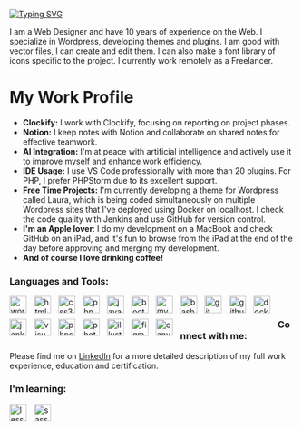 [![Typing SVG](https://readme-typing-svg.demolab.com?font=Montserrat&weight=500&size=35&pause=1000&width=435&lines=Hello+%F0%9F%91%8F+I'm+Murat)](https://git.io/typing-svg)

I am a Web Designer and have 10 years of experience on the Web. I specialize in Wordpress, developing themes and plugins. I am good with vector files, I can create and edit them. I can also make a font library of icons specific to the project. I currently work remotely as a Freelancer.

# My Work Profile

- **Clockify:** I work with Clockify, focusing on reporting on project phases.
- **Notion:** I keep notes with Notion and collaborate on shared notes for effective teamwork.
- **AI Integration:** I'm at peace with artificial intelligence and actively use it to improve myself and enhance work efficiency.
- **IDE Usage:** I use VS Code professionally with more than 20 plugins. For PHP, I prefer PHPStorm due to its excellent support.
- **Free Time Projects:** I'm currently developing a theme for Wordpress called Laura, which is being coded simultaneously on multiple Wordpress sites that I've deployed using Docker on localhost. I check the code quality with Jenkins and use GitHub for version control.
- **I'm an Apple lover**: I do my development on a MacBook and check GitHub on an iPad, and it's fun to browse from the iPad at the end of the day before approving and merging my development.
- **And of course I love drinking coffee!**

<h3>Languages and Tools:</h3>
<img align="left" alt="wordpress" width="30px" style="padding:0 10px 10px 0;" src="https://cdn.jsdelivr.net/gh/devicons/devicon/icons/wordpress/wordpress-plain.svg"/>
<img align="left" alt="html5" width="30px" style="padding:0 10px 10px 0;" src="https://cdn.jsdelivr.net/gh/devicons/devicon/icons/html5/html5-original-wordmark.svg"/>
<img align="left" alt="css3" width="30px" style="padding:0 10px 10px 0;" src="https://cdn.jsdelivr.net/gh/devicons/devicon/icons/css3/css3-original-wordmark.svg"/>
<img align="left" alt="php" width="30px" style="padding:0 10px 10px 0;" src="https://cdn.jsdelivr.net/gh/devicons/devicon/icons/php/php-plain.svg"/>
<img align="left" alt="javascript" width="30px" style="padding:0 10px 10px 0;" src="https://cdn.jsdelivr.net/gh/devicons/devicon/icons/javascript/javascript-original.svg"/>
<img align="left" alt="bootstrap" width="30px" style="padding:0 10px 10px 0;" src="https://cdn.jsdelivr.net/gh/devicons/devicon/icons/bootstrap/bootstrap-plain.svg"/>
<img align="left" alt="mysql" width="30px" style="padding:0 10px 10px 0;" src="https://cdn.jsdelivr.net/gh/devicons/devicon/icons/mysql/mysql-original.svg"/>
<img align="left" alt="bash" width="30px" style="padding:0 10px 10px 0;" src="https://cdn.jsdelivr.net/gh/devicons/devicon/icons/bash/bash-plain.svg"/>
<img align="left" alt="git" width="30px" style="padding:0 10px 10px 0;" src="https://cdn.jsdelivr.net/gh/devicons/devicon/icons/git/git-original.svg"/>
<img align="left" alt="github" width="30px" style="padding:0 10px 10px 0;" src="https://cdn.jsdelivr.net/gh/devicons/devicon/icons/github/github-original.svg" />
<img align="left" alt="docker" width="30px" style="padding:0 10px 10px 0;" src="https://cdn.jsdelivr.net/gh/devicons/devicon/icons/docker/docker-plain.svg"/>
<img align="left" alt="jenkins" width="30px" style="padding:0 10px 10px 0;" src="https://cdn.jsdelivr.net/gh/devicons/devicon/icons/jenkins/jenkins-original.svg"/>
<img align="left" alt="visualstudiocode" width="30px" style="padding:0 10px 10px 0;" src="https://cdn.jsdelivr.net/gh/devicons/devicon/icons/vscode/vscode-original.svg"/>
<img align="left" alt="phpstorm" width="30px" style="padding:0 10px 10px 0;" src="https://cdn.jsdelivr.net/gh/devicons/devicon/icons/phpstorm/phpstorm-original.svg"/>
<img align="left" alt="photoshop" width="30px" style="padding:0 10px 10px 0;" src="https://cdn.jsdelivr.net/gh/devicons/devicon/icons/photoshop/photoshop-plain.svg"/>
<img align="left" alt="illustrator" width="30px" style="padding:0 10px 10px 0;" src="https://cdn.jsdelivr.net/gh/devicons/devicon/icons/illustrator/illustrator-plain.svg"/>
<img align="left" alt="figma" width="30px" style="padding:0 10px 10px 0;" src="https://cdn.jsdelivr.net/gh/devicons/devicon/icons/figma/figma-original.svg"/>
<img align="left" alt="canva" width="30px" style="padding:0 10px 10px 0;" src="https://cdn.jsdelivr.net/gh/devicons/devicon/icons/canva/canva-original.svg"/>

<br>

<h3>Connect with me:</h3>

Please find me on [LinkedIn](https://www.linkedin.com/in/muratdincmd/) for a more detailed description of my full work experience, education and certification.

<h3>I'm learning:</h3>
<img align="left" alt="less" width="30px" style="padding:0 10px 10px 0;" src="https://cdn.jsdelivr.net/gh/devicons/devicon/icons/less/less-plain-wordmark.svg"/>
<img align="left" alt="sass" width="30px" style="padding:0 10px 10px 0;" src="https://cdn.jsdelivr.net/gh/devicons/devicon/icons/sass/sass-original.svg"/>
